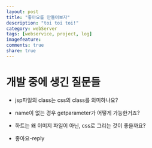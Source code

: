 ```yaml
---
layout: post
title: "좋아요를 만들어보자"
description: "toi toi toi!"
category: webServer
tags: [webservice, project, log]
imagefeature: 
comments: true
share: true
---
```


# 개발 중에 생긴 질문들 

- jsp파일의 class는 css의 class를 의미하나요?
- name이 없는 경우 getparameter가 어떻게 가능한거죠?
- 하트는 왜 이미지 파일이 아닌, css로 그리는 것이 좋을까요?

- 좋아요-reply 
